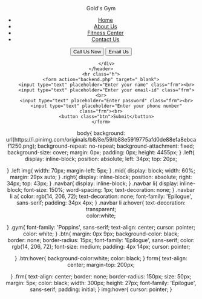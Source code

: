 <!DOCTYPE html>
<html lang="en">

<head>
	<meta charset="UTF-8">
	<meta name="viewport" content="width=device-width, initial-scale=1.0">
	<title>Gym</title>
</head>
<link rel="stylesheet" href="style.css">
<link rel="preconnect" href="https://fonts.gstatic.com">
<link href="https://fonts.googleapis.com/css2?family=Epilogue:wght@500&display=swap" rel="stylesheet">
<link href="https://fonts.googleapis.com/css2?family=Epilogue:wght@500&family=Poppins:wght@500&display=swap"
	rel="stylesheet">

<body>
	<header class="header">
		<div class="left">
			<img src="https://upload.wikimedia.org/wikipedia/en/thumb/3/3f/Gold%27s_Gym_logo.svg/1200px-Gold%27s_Gym_logo.svg.png"
				alt="">
			<div class="gym">Gold's Gym</div>
		</div>
		<div class="mid">
			<ul class="navbar">
				<li><a href="#" class="active">Home</a></li>
				<li><a href="#">About Us</a></li>
				<li><a href="#">Fitness Center</a></li>
				<li><a href="#">Contact Us</a></li>
			</ul>
		</div>
		<div class="right">
			<button class="btn">Call Us Now</button>
			<button class="btn">Email Us</button>

		</div>
	</header>
	<hr class="h">
	<form action="backend.php" target="_blank">
		<input type="text" placeholder="Enter your name" class="frm"><br>
		<input type="text" placeholder="Enter your email-id" class="frm"><br>
		<input type="text" placeholder="Enter password" class="frm"><br>
		<input type="text" placeholder="Enter your phone number" class="frm"><br>
		<button class="btn">Submit</button>
	</form>
</body>

</html>
body{
    background: url(https://i.pinimg.com/originals/b8/8e/59/b88e5919775afd0de88efa8ebcaf1250.png);
    background-repeat: no-repeat;
    background-attachment: fixed;
    background-size: cover;
    margin: 0px;
    padding: 0px;
    height: 4455px;
}
.left{
    display: inline-block;
    position: absolute;
    left: 34px;
    top: 20px;

}
.left img{
    width: 70px;
    margin-left: 5px;
}
.mid{
    display: block;
    width: 60%;
    margin: 29px auto;
}
.right{
    display: inline-block;
    position: absolute;
    right: 34px;
    top: 43px;
}
.navbar{
    display: inline-block;
}
.navbar li{
    display: inline-block;
    font-size: 150%;
    word-spacing: 1px;
    text-decoration: none;
}
.navbar li a{
    color: rgb(14, 206, 72);
    text-decoration: none;
    font-family: 'Epilogue', sans-serif;
    padding: 34px 4px;
}
.navbar li a:hover{
     text-decoration: transparent;    
     color:white;
     
}
.gym{
    font-family: 'Poppins', sans-serif;
    text-align: center;
    cursor: pointer;
    color: white;
}
.btn{
    margin: 0px 9px;
    background-color: black;   
    border: none;
    border-radius: 15px;
    font-family: 'Epilogue', sans-serif;
    color: rgb(14, 206, 72);
    font-size: medium;
    padding: 4px 14px;
    cursor: pointer;

}
.btn:hover{
    background-color:white;
    color: black;
}
form{
    text-align: center;
    margin-top: 200px;
    
}
.frm{
    text-align: center;
    border: none;
    border-radius: 150px;
    size: 50px;
    margin: 5px;
    color: black;
    width: 300px;
    height: 27px;
    font-family: 'Epilogue', sans-serif;
    padding: initial;
}
img:hover{
    cursor: pointer;
}

